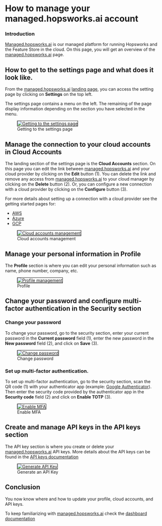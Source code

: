 # How to manage your managed.hopsworks.ai account

### Introduction
[Managed.hopsworks.ai](https://managed.hopsworks.ai) is our managed platform for running Hopsworks and the Feature Store in the cloud. On this page, you will get an overview of the [managed.hopsworks.ai](https://managed.hopsworks.ai) page.

## How to get to the settings page and what does it look like.
From the [managed.hopsworks.ai](https://managed.hopsworks.ai) [landing page](./dashboard.md), you can access the setting page by clicking on __Settings__ on the top left.

The settings page contains a menu on the left. The remaining of the page display information depending on the section you have selected in the menu.

<p align="center">
  <figure>
    <a  href="../../../assets/images/setup_installation/managed/common/settings/settings.png">
      <img style="border: 1px solid #000" src="../../../assets/images/setup_installation/managed/common/settings/settings.png" alt="Getting to the settings page">
    </a>
    <figcaption>Getting to the settings page</figcaption>
  </figure>
</p>

## Manage the connection to your cloud accounts in Cloud Accounts
The landing section of the settings page is the __Cloud Accounts__ section. On this page you can edit the link between [managed.hopsworks.ai](https://managed.hopsworks.ai) and your cloud provider by clicking on the __Edit__ button (1). You can delete the link and remove any access from [managed.hopsworks.ai](https://managed.hopsworks.ai) to your cloud manager by clicking on the __Delete__ button (2). Or, you can configure a new connection with a cloud provider by clicking on the __Configure__ button (3).

For more details about setting up a connection with a cloud provider see the getting started pages for:

- [AWS](../aws/getting_started.md)
- [Azure](../azure/getting_started.md)
- [GCP](../gcp/getting_started.md)

<p align="center">
  <figure>
    <a  href="../../../assets/images/setup_installation/managed/common/settings/cloud_accounts.png">
      <img style="border: 1px solid #000" src="../../../assets/images/setup_installation/managed/common/settings/cloud_accounts.png" alt="Cloud accounts management">
    </a>
    <figcaption>Cloud accounts management</figcaption>
  </figure>
</p>

## Manage your personal information in Profile
The __Profile__ section is where you can edit your personal information such as name, phone number, company, etc.

<p align="center">
  <figure>
    <a  href="../../../assets/images/setup_installation/managed/common/settings/profile.png">
      <img style="border: 1px solid #000" src="../../../assets/images/setup_installation/managed/common/settings/profile.png" alt="Profile management">
    </a>
    <figcaption>Profile</figcaption>
  </figure>
</p>

## Change your password and configure multi-factor authentication in the Security section
### Change your password
To change your password, go to the security section, enter your current password in the __Current password__ field (1), enter the new password in the __New password__ field (2), and click on __Save__ (3).

<p align="center">
  <figure>
    <a  href="../../../assets/images/setup_installation/managed/common/settings/change_password.png">
      <img style="border: 1px solid #000" src="../../../assets/images/setup_installation/managed/common/settings/change_password.png" alt="Change password">
    </a>
    <figcaption>Change password</figcaption>
  </figure>
</p>

### Set up multi-factor authentication.
To set up multi-factor authentication, go to the security section, scan the QR code (1) with your authenticator app (example: [Google Authenticator](https://play.google.com/store/apps/details?id=com.google.android.apps.authenticator2&hl=en&gl=US)). Then enter the security code provided by the authenticator app in the __Security code__ field (2) and click on __Enable TOTP__ (3).

<p align="center">
  <figure>
    <a  href="../../../assets/images/setup_installation/managed/common/settings/mfa.png">
      <img style="border: 1px solid #000" src="../../../assets/images/setup_installation/managed/common/settings/mfa.png" alt="Enable MFA">
    </a>
    <figcaption>Enable MFA</figcaption>
  </figure>
</p>

## Create and manage API keys in the API keys section
The API key section is where you create or delete your [managed.hopsworks.ai](https://managed.hopsworks.ai) API keys. More details about the API keys can be found in the [API keys documentation](./api_key.md)

<p align="center">
  <figure>
    <a  href="../../../assets/images/setup_installation/managed/common/api_key/api-key-2.png">
      <img style="border: 1px solid #000" src="../../../assets/images/setup_installation/managed/common/api_key/api-key-2.png" alt="Generate API Key">
    </a>
    <figcaption>Generate an API Key</figcaption>
  </figure>
</p>

## Conclusion
You now know where and how to update your profile, cloud accounts, and API keys.

To keep familiarizing with [managed.hopsworks.ai](https://managed.hopsworks.ai) check the [dashboard documentation](./dashboard.md)